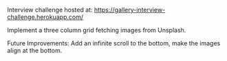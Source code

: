 Interview challenge hosted at: https://gallery-interview-challenge.herokuapp.com/

Implement a three column grid fetching images from Unsplash.

Future Improvements: Add an infinite scroll to the bottom, make the images align at the bottom.
